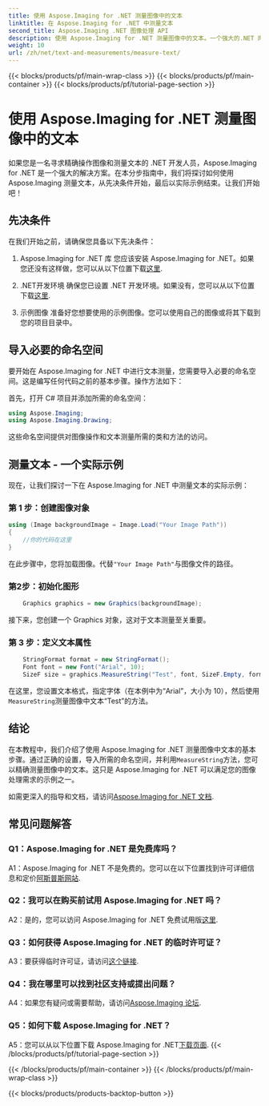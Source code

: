 ```yaml
---
title: 使用 Aspose.Imaging for .NET 测量图像中的文本
linktitle: 在 Aspose.Imaging for .NET 中测量文本
second_title: Aspose.Imaging .NET 图像处理 API
description: 使用 Aspose.Imaging for .NET 测量图像中的文本。一个强大的.NET 库。精确高效的文本测量。
weight: 10
url: /zh/net/text-and-measurements/measure-text/
---
```


{{< blocks/products/pf/main-wrap-class >}}
{{< blocks/products/pf/main-container >}}
{{< blocks/products/pf/tutorial-page-section >}}

# 使用 Aspose.Imaging for .NET 测量图像中的文本

如果您是一名寻求精确操作图像和测量文本的 .NET 开发人员，Aspose.Imaging for .NET 是一个强大的解决方案。在本分步指南中，我们将探讨如何使用 Aspose.Imaging 测量文本，从先决条件开始，最后以实际示例结束。让我们开始吧！

## 先决条件

在我们开始之前，请确保您具备以下先决条件：

1. Aspose.Imaging for .NET 库
您应该安装 Aspose.Imaging for .NET。如果您还没有这样做，您可以从以下位置下载[这里](https://releases.aspose.com/imaging/net/).

2. .NET开发环境
确保您已设置 .NET 开发环境。如果没有，您可以从以下位置下载[这里](https://dotnet.microsoft.com/download).

3. 示例图像
准备好您想要使用的示例图像。您可以使用自己的图像或将其下载到您的项目目录中。

## 导入必要的命名空间

要开始在 Aspose.Imaging for .NET 中进行文本测量，您需要导入必要的命名空间。这是编写任何代码之前的基本步骤。操作方法如下：

首先，打开 C# 项目并添加所需的命名空间：

```csharp
using Aspose.Imaging;
using Aspose.Imaging.Drawing;
```

这些命名空间提供对图像操作和文本测量所需的类和方法的访问。

## 测量文本 - 一个实际示例

现在，让我们探讨一下在 Aspose.Imaging for .NET 中测量文本的实际示例：

### 第 1 步：创建图像对象

```csharp
using (Image backgroundImage = Image.Load("Your Image Path"))
{
    //你的代码在这里
}
```

在此步骤中，您将加载图像。代替`"Your Image Path"`与图像文件的路径。

### 第2步：初始化图形

```csharp
    Graphics graphics = new Graphics(backgroundImage);
```

接下来，您创建一个 Graphics 对象，这对于文本测量至关重要。

### 第 3 步：定义文本属性

```csharp
    StringFormat format = new StringFormat();
    Font font = new Font("Arial", 10);
    SizeF size = graphics.MeasureString("Test", font, SizeF.Empty, format);
```

在这里，您设置文本格式，指定字体（在本例中为“Arial”，大小为 10），然后使用`MeasureString`测量图像中文本“Test”的方法。

## 结论

在本教程中，我们介绍了使用 Aspose.Imaging for .NET 测量图像中文本的基本步骤。通过正确的设置，导入所需的命名空间，并利用`MeasureString`方法，您可以精确测量图像中的文本。这只是 Aspose.Imaging for .NET 可以满足您的图像处理需求的示例之一。

如需更深入的指导和文档，请访问[Aspose.Imaging for .NET 文档](https://reference.aspose.com/imaging/net/).

## 常见问题解答

### Q1：Aspose.Imaging for .NET 是免费库吗？

A1：Aspose.Imaging for .NET 不是免费的。您可以在以下位置找到许可详细信息和定价[阿斯普斯网站](https://purchase.aspose.com/buy).

### Q2：我可以在购买前试用 Aspose.Imaging for .NET 吗？

A2：是的，您可以访问 Aspose.Imaging for .NET 免费试用版[这里](https://releases.aspose.com/). 

### Q3：如何获得 Aspose.Imaging for .NET 的临时许可证？

 A3：要获得临时许可证，请访问[这个链接](https://purchase.aspose.com/temporary-license/).

### Q4：我在哪里可以找到社区支持或提出问题？

 A4：如果您有疑问或需要帮助，请访问[Aspose.Imaging 论坛](https://forum.aspose.com/).

### Q5：如何下载 Aspose.Imaging for .NET？

 A5：您可以从以下位置下载 Aspose.Imaging for .NET[下载页面](https://releases.aspose.com/imaging/net/).
{{< /blocks/products/pf/tutorial-page-section >}}

{{< /blocks/products/pf/main-container >}}
{{< /blocks/products/pf/main-wrap-class >}}

{{< blocks/products/products-backtop-button >}}
